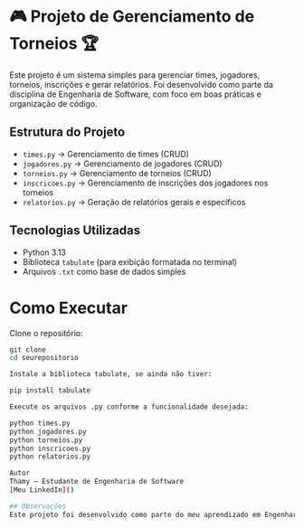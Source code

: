 # 🎮 Projeto de Gerenciamento de Torneios 🏆

Este projeto é um sistema simples para gerenciar times, jogadores, torneios, inscrições e gerar relatórios. Foi desenvolvido como parte da disciplina de Engenharia de Software, com foco em boas práticas e organização de código.

## Estrutura do Projeto

- `times.py` → Gerenciamento de times (CRUD)
- `jogadores.py` → Gerenciamento de jogadores (CRUD)
- `torneios.py` → Gerenciamento de torneios (CRUD)
- `inscricoes.py` → Gerenciamento de inscrições dos jogadores nos torneios
- `relatorios.py` → Geração de relatórios gerais e específicos

## Tecnologias Utilizadas

- Python 3.13
- Biblioteca `tabulate` (para exibição formatada no terminal)
- Arquivos `.txt` como base de dados simples

# Como Executar

Clone o repositório:

```bash
git clone 
cd seurepositorio

Instale a biblioteca tabulate, se ainda não tiver:

pip install tabulate

Execute os arquivos .py conforme a funcionalidade desejada:

python times.py
python jogadores.py
python torneios.py
python inscricoes.py
python relatorios.py

Autor
Thamy — Estudante de Engenharia de Software
[Meu LinkedIn]()

## Observações
Este projeto foi desenvolvido como parte do meu aprendizado em Engenharia de Software. Feedbacks são super bem-vindos! 